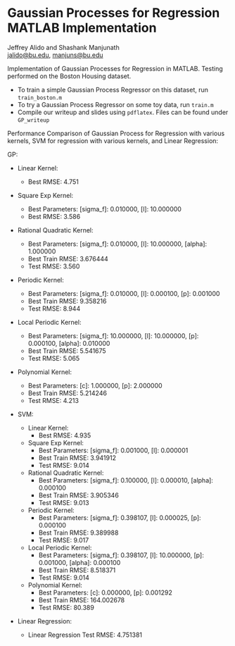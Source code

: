 # Gaussian Processes for Regression MATLAB Implementation

Jeffrey Alido and Shashank Manjunath  
jalido@bu.edu, manjuns@bu.edu  

Implementation of Gaussian Processes for Regression in MATLAB. Testing performed on the Boston Housing dataset. 

* To train a simple Gaussian Process Regressor on this dataset, run `train_boston.m`
* To try a Gaussian Process Regressor on some toy data, run `train.m`
* Compile our writeup and slides using `pdflatex`. Files can be found under `GP_writeup`


Performance Comparison of Gaussian Process for Regression with various kernels, SVM for regression with various kernels,
and Linear Regression:

GP:  
  * Linear Kernel:  
    * Best RMSE: 4.751  
  * Square Exp Kernel:   
    * Best Parameters: [sigma_f]: 0.010000, [l]: 10.000000  
    * Best RMSE: 3.586  
  * Rational Quadratic Kernel:  
    * Best Parameters: [sigma_f]: 0.010000, [l]: 10.000000, [alpha]: 1.000000  
    * Best Train RMSE: 3.676444  
    * Test RMSE: 3.560  
  * Periodic Kernel:  
    * Best Parameters: [sigma_f]: 0.010000, [l]: 0.000100, [p]: 0.001000  
    * Best Train RMSE: 9.358216  
    * Test RMSE: 8.944  
  * Local Periodic Kernel:  
    * Best Parameters: [sigma_f]: 10.000000, [l]: 10.000000, [p]: 0.000100, [alpha]: 0.010000  
    * Best Train RMSE: 5.541675  
    * Test RMSE: 5.065  
  * Polynomial Kernel:  
    * Best Parameters: [c]: 1.000000, [p]: 2.000000  
    * Best Train RMSE: 5.214246  
    * Test RMSE: 4.213  

* SVM:  
  * Linear Kernel:  
    * Best RMSE: 4.935  
  * Square Exp Kernel:  
    * Best Parameters: [sigma_f]: 0.001000, [l]: 0.000001  
    * Best Train RMSE: 3.941912  
    * Test RMSE: 9.014  
  * Rational Quadratic Kernel:  
    * Best Parameters: [sigma_f]: 0.100000, [l]: 0.000010, [alpha]: 0.000100  
    * Best Train RMSE: 3.905346  
    * Test RMSE: 9.013  
  * Periodic Kernel:  
    * Best Parameters: [sigma_f]: 0.398107, [l]: 0.000025, [p]: 0.000100  
    * Best Train RMSE: 9.389988  
    * Test RMSE: 9.017  
  * Local Periodic Kernel:  
    * Best Parameters: [sigma_f]: 0.398107, [l]: 10.000000, [p]: 0.001000, [alpha]: 0.000100  
    * Best Train RMSE: 8.518371  
    * Test RMSE: 9.014  
  * Polynomial Kernel:  
    * Best Parameters: [c]: 0.000000, [p]: 0.001292  
    * Best Train RMSE: 164.002678  
    * Test RMSE: 80.389  

* Linear Regression:  
  * Linear Regression Test RMSE: 4.751381  
